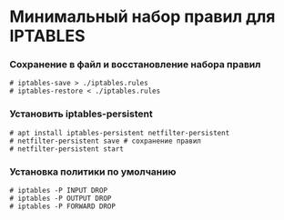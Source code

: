 # Минимальный набор правил для IPTABLES

### Сохранение в файл и восстановление набора правил
	# iptables-save > ./iptables.rules
	# iptables-restore < ./iptables.rules

### Установить iptables-persistent
	# apt install iptables-persistent netfilter-persistent
	# netfilter-persistent save # сохранение правил
	# netfilter-persistent start

### Установка политики по умолчанию
	# iptables -P INPUT DROP
	# iptables -P OUTPUT DROP
	# iptables -P FORWARD DROP

